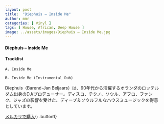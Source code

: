 ```yaml
---
layout: post
title:  "Diephuis – Inside Me"
author: mmr
categories: [ Vinyl ]
tags: [ House, African, Deep House ]
image: ../assets/images/Diephuis – Inside Me.jpg
---
```


#### Diephuis – Inside Me

#### Tracklist
```md
A. Inside Me

B. Inside Me (Instrumental Dub)
```

Diephuis（Barend-Jan Beljaars）は、90年代から活躍するオランダのロッテルダム出身のDJ/プロデューサー。ディスコ、テクノ、ソウル、アフロ、ファンク、ジャズの影響を受けた、ディープ＆ソウルフルなハウスミュージックを得意としています。



[メルカリで購入](https://jp.mercari.com/item/m20722659267){: .button1}

